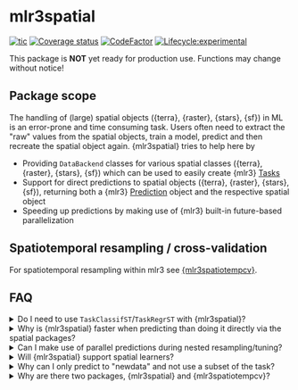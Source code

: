 # mlr3spatial

<!-- badges: start -->

[![tic](https://github.com/mlr-org/mlr3spatial/workflows/tic/badge.svg?branch=main)](https://github.com/mlr-org/mlr3spatial/actions)
[![Coverage status](https://codecov.io/gh/mlr-org/mlr3spatial/branch/main/graph/badge.svg)](https://codecov.io/github/mlr-org/mlr3spatial?branch=main)
[![CodeFactor](https://www.codefactor.io/repository/github/mlr-org/mlr3spatial/badge)](https://www.codefactor.io/repository/github/mlr-org/mlr3spatial)
[![Lifecycle:experimental](https://img.shields.io/badge/lifecycle-experimental-orange.svg)](https://lifecycle.r-lib.org/articles/stages.html#experimental)
<!-- badges: end -->

This package is **NOT** yet ready for production use.
Functions may change without notice!

## Package scope

The handling of (large) spatial objects ({terra}, {raster}, {stars}, {sf}) in ML is an error-prone and time consuming task.
Users often need to extract the "raw" values from the spatial objects, train a model, predict and then recreate the spatial object again.
{mlr3spatial} tries to help here by

- Providing `DataBackend` classes for various spatial classes ({terra}, {raster}, {stars}, {sf}) which can be used to easily create {mlr3} [Tasks](https://mlr3.mlr-org.com/reference/Task.html)
- Support for direct predictions to spatial objects ({terra}, {raster}, {stars}, {sf}), returning both a {mlr3} [Prediction](https://mlr3.mlr-org.com/reference/Prediction.html) object and the respective spatial object
- Speeding up predictions by making use of {mlr3} built-in future-based parallelization

## Spatiotemporal resampling / cross-validation

For spatiotemporal resampling within mlr3 see [{mlr3spatiotempcv}](https://github.com/mlr-org/mlr3spatiotempcv).

## FAQ

<details>
  <summary>Do I need to use <code>TaskClassifST</code>/<code>TaskRegrST</code> with {mlr3spatial}?</summary>
  No, you can use `TaskClassif` and `TaskRegr`. However, their `*ST` equivalents will also work.
  When we introduced the `*ST` tasks, we had no support for spatial backends yet and there was a need to store the spatial information somewhere.
</details>

<details>
  <summary>Why is {mlr3spatial} faster when predicting than doing it directly via the spatial packages?</summary>
  {mlr3spatial} makes use of the parallel prediction heuristic within {mlr3}.
  This one makes use of the {future} and {data.table} packages for parallelization and data handling.
  If {mlr3spatial} is faster, than this way seems to be more efficient than the parallelization built into the respective other packages.
  In theory the overhead in {mlr3spatial} should be higher because we extract the values from the spatial objects first.
</details>

<details>
  <summary>Can I make use of parallel predictions during nested resampling/tuning?</summary>
  In theory yes, {mlr3} supports nested parallelization via the {future} framework.
  Watch out for required resources when having multiple parallelized layers.
</details>

<details>
  <summary>Will {mlr3spatial} support spatial learners?</summary>
 Eventually. It is not yet clear whether these would live in {mlr3extralearners} or in {mlr3spatial}.
 So far there are none yet.
</details>

<details>
  <summary>Why can I only predict to "newdata" and not use a subset of the task?</summary>
  Most often spatial data is stored in TIFF, Geopackage or Shapefiles.
  Passing these as "newdata" directly into the `predict()` call is what is most often done in practice.
  When creating a spatial backend it is often hard to distinguish train and predict parts upfront.
  In addition, this requires a subset call of `task$data()` internally - which comes with some trouble for specific backends such as `terra::SpatRaster` due to "external pointer" issues when going parallel.
  For these reasons (and to avoid headaches in the first place) we decided to only support "newdata" prediction for the moment.
</details>

<details>
  <summary>Why are there two packages, {mlr3spatial} and {mlr3spatiotempcv}?</summary>
  {mlr3spatiotempcv} is solely devoted to resampling techniques.
  There are quite a few and keeping packages small is one of the development philosophies of the mlr3 framework.
  Also back in the days when {mlr3spatiotempcv} was developed it was not yet clear how we want to structure additional spatial components such as prediction support for spatial classes and so on.
</details>
